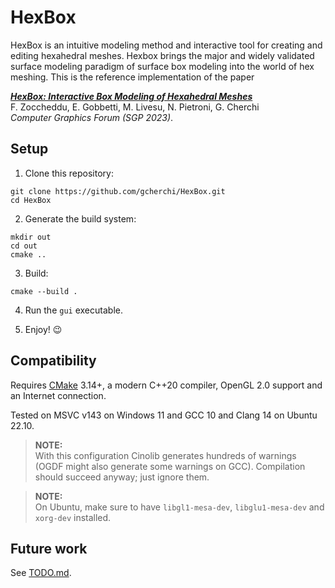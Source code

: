 # HexBox

HexBox is an intuitive modeling method and interactive tool for creating and editing hexahedral meshes.
Hexbox brings the major and widely validated surface modeling paradigm of surface box modeling into the world of hex meshing.
This is the reference implementation of the paper

[***HexBox: Interactive Box Modeling of Hexahedral Meshes***]() </br>
F. Zoccheddu, E. Gobbetti, M. Livesu, N. Pietroni, G. Cherchi</br>
_Computer Graphics Forum (SGP 2023)_.

## Setup

1. Clone this repository:

```Shell
git clone https://github.com/gcherchi/HexBox.git
cd HexBox
```

2. Generate the build system:

```Shell
mkdir out
cd out
cmake ..
```

3. Build:

```Shell
cmake --build .
```

4. Run the `gui` executable.

5. Enjoy! 😉

## Compatibility

Requires [CMake](https://cmake.org/) 3.14+, a modern C++20 compiler, OpenGL 2.0 support and an Internet connection.

Tested on MSVC v143 on Windows 11 and GCC 10 and Clang 14 on Ubuntu 22.10. 

> **NOTE:**  
> With this configuration Cinolib generates hundreds of warnings (OGDF might also generate some warnings on GCC). Compilation should succeed anyway; just ignore them.

> **NOTE:**  
> On Ubuntu, make sure to have `libgl1-mesa-dev`, `libglu1-mesa-dev` and `xorg-dev` installed.

## Future work

See [TODO.md](TODO.md).
